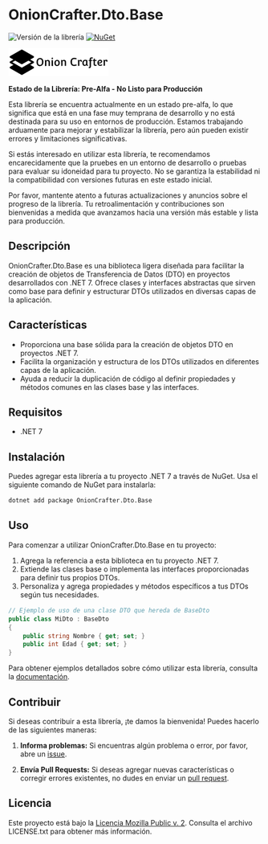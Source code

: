 # OnionCrafter.Dto.Base

![Versión de la librería](https://img.shields.io/badge/Versi%C3%B3n-1.0.0-brightgreen) [![NuGet](https://img.shields.io/nuget/v/OnionCrafter.Dto.Base.svg)](https://www.nuget.org/packages/OnionCrafter.Dto.Base/)

![](https://raw.githubusercontent.com/Dtopiast/OnionCrafter.Util.Object/main/Images/Logo.png)

**Estado de la Librería: Pre-Alfa - No Listo para Producción**

Esta librería se encuentra actualmente en un estado pre-alfa, lo que significa que está en una fase muy temprana de desarrollo y no está destinada para su uso en entornos de producción. Estamos trabajando arduamente para mejorar y estabilizar la librería, pero aún pueden existir errores y limitaciones significativas.

Si estás interesado en utilizar esta librería, te recomendamos encarecidamente que la pruebes en un entorno de desarrollo o pruebas para evaluar su idoneidad para tu proyecto. No se garantiza la estabilidad ni la compatibilidad con versiones futuras en este estado inicial.

Por favor, mantente atento a futuras actualizaciones y anuncios sobre el progreso de la librería. Tu retroalimentación y contribuciones son bienvenidas a medida que avanzamos hacia una versión más estable y lista para producción.

## Descripción

OnionCrafter.Dto.Base es una biblioteca ligera diseñada para facilitar la creación de objetos de Transferencia de Datos (DTO) en proyectos desarrollados con .NET 7. Ofrece clases y interfaces abstractas que sirven como base para definir y estructurar DTOs utilizados en diversas capas de la aplicación.

## Características

- Proporciona una base sólida para la creación de objetos DTO en proyectos .NET 7.
- Facilita la organización y estructura de los DTOs utilizados en diferentes capas de la aplicación.
- Ayuda a reducir la duplicación de código al definir propiedades y métodos comunes en las clases base y las interfaces.

## Requisitos

- .NET 7

## Instalación

Puedes agregar esta librería a tu proyecto .NET 7 a través de NuGet. Usa el siguiente comando de NuGet para instalarla:

```bash
dotnet add package OnionCrafter.Dto.Base
```

## Uso

Para comenzar a utilizar OnionCrafter.Dto.Base en tu proyecto:

1. Agrega la referencia a esta biblioteca en tu proyecto .NET 7.
2. Extiende las clases base o implementa las interfaces proporcionadas para definir tus propios DTOs.
3. Personaliza y agrega propiedades y métodos específicos a tus DTOs según tus necesidades.

```csharp
// Ejemplo de uso de una clase DTO que hereda de BaseDto
public class MiDto : BaseDto
{
    public string Nombre { get; set; }
    public int Edad { get; set; }
}
```

Para obtener ejemplos detallados sobre cómo utilizar esta librería, consulta la [documentación](https://github.com/Dtopiast/OnionCrafter.Dto.Base/wiki).

## Contribuir

Si deseas contribuir a esta librería, ¡te damos la bienvenida! Puedes hacerlo de las siguientes maneras:

1. **Informa problemas:** Si encuentras algún problema o error, por favor, abre un [issue](https://github.com/dtopiast/OnionCrafter.Dto.Baset/issues).

2. **Envía Pull Requests:** Si deseas agregar nuevas características o corregir errores existentes, no dudes en enviar un [pull request](https://github.com/dtopiast/OnionCrafter.Dto.Base/pulls).

## Licencia

Este proyecto está bajo la [Licencia Mozilla Public v. 2](LICENSE.txt). Consulta el archivo LICENSE.txt para obtener más información.
